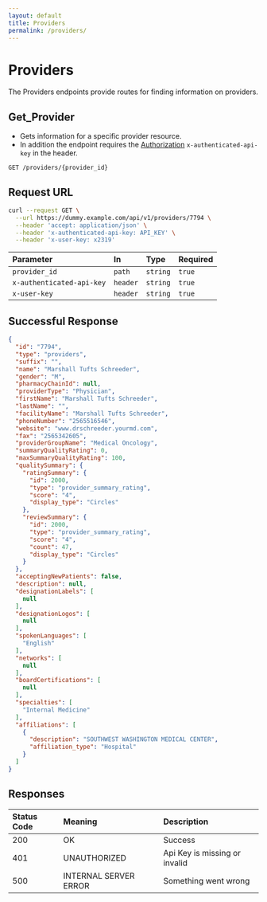 ```yaml
---
layout: default
title: Providers
permalink: /providers/
---
```


# Providers

The Providers endpoints provide routes for finding information on providers.

## Get_Provider

- Gets information for a specific provider resource.
- In addition the endpoint requires the [Authorization](auth.md) `x-authenticated-api-key` in the header.

```
GET /providers/{provider_id}
```

## Request URL
```bash
curl --request GET \
  --url https://dummy.example.com/api/v1/providers/7794 \
  --header 'accept: application/json' \
  --header 'x-authenticated-api-key: API_KEY' \
  --header 'x-user-key: x2319'
```

| Parameter | In | Type | Required |
| :--- | :--- | :--- |:--- |
| `provider_id` | `path` | `string`| `true` |
| `x-authenticated-api-key` | `header` | `string`| `true` |
| `x-user-key` | `header` | `string`| `true` |

## Successful Response

```json
{
  "id": "7794",
  "type": "providers",
  "suffix": "",
  "name": "Marshall Tufts Schreeder",
  "gender": "M",
  "pharmacyChainId": null,
  "providerType": "Physician",
  "firstName": "Marshall Tufts Schreeder",
  "lastName": "",
  "facilityName": "Marshall Tufts Schreeder",
  "phoneNumber": "2565516546",
  "website": "www.drschreeder.yourmd.com",
  "fax": "2565342605",
  "providerGroupName": "Medical Oncology",
  "summaryQualityRating": 0,
  "maxSummaryQualityRating": 100,
  "qualitySummary": {
    "ratingSummary": {
      "id": 2000,
      "type": "provider_summary_rating",
      "score": "4",
      "display_type": "Circles"
    },
    "reviewSummary": {
      "id": 2000,
      "type": "provider_summary_rating",
      "score": "4",
      "count": 47,
      "display_type": "Circles"
    }
  },
  "acceptingNewPatients": false,
  "description": null,
  "designationLabels": [
    null
  ],
  "designationLogos": [
    null
  ],
  "spokenLanguages": [
    "English"
  ],
  "networks": [
    null
  ],
  "boardCertifications": [
    null
  ],
  "specialties": [
    "Internal Medicine"
  ],
  "affiliations": [
    {
      "description": "SOUTHWEST WASHINGTON MEDICAL CENTER",
      "affiliation_type": "Hospital"
    }
  ]
}
```

## Responses

| Status Code | Meaning | Description | 
| :--- | :--- |:--- |
| 200 | OK | Success |
| 401 | UNAUTHORIZED | Api Key is missing or invalid |
| 500 | INTERNAL SERVER ERROR | Something went wrong |
